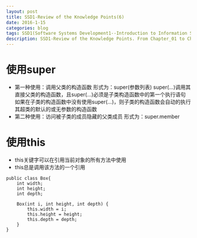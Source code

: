 ```yaml
---
layout: post
title: SSD1-Review of the Knowledge Points(6)
date: 2016-1-15
categories: blog
tags: SSD1(Software Systems Development1--Introduction to Information System)
description: SSD1-Review of the Knowledge Points. From Chapter_01 to Chapter_09.
---
```


# 使用super
- 第一种使用：调用父类的构造函数
形式为：super(参数列表)
super(…)调用其直接父类的构造函数，且super(…)必须是子类构造函数中的第一个执行语句
如果在子类的构造函数中没有使用super(…)，则子类的构造函数会自动的执行其超类的默认的或无参数的构造函数
- 第二种使用：访问被子类的成员隐藏的父类成员
形式为：super.member

# 使用this
- this关键字可以在引用当前对象的所有方法中使用
- this总是调用该方法的一个引用
```$xslt
public class Box{
	int width;
	int height;
	int depth;

	Box(int i, int height, int depth) { 
		this.width = i;
		this.height = height;
		this.depth = depth;
	} 
} 
```













